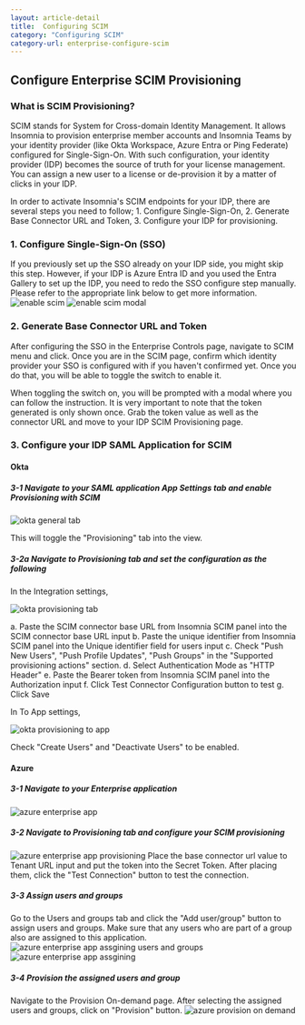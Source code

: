 ```yaml
---
layout: article-detail
title:  Configuring SCIM
category: "Configuring SCIM"
category-url: enterprise-configure-scim
---
```

## Configure Enterprise SCIM Provisioning

### What is SCIM Provisioning?

SCIM stands for System for Cross-domain Identity Management. It allows Insomnia to provision enterprise member accounts and Insomnia Teams by your identity provider (like Okta Workspace, Azure Entra or Ping Federate) configured for Single-Sign-On. With such configuration, your identity provider (IDP) becomes the source of truth for your license management. You can assign a new user to a license or de-provision it by a matter of clicks in your IDP.

In order to activate Insomnia's SCIM endpoints for your IDP, there are several steps you need to follow; 1. Configure Single-Sign-On, 2. Generate Base Connector URL and Token, 3. Configure your IDP for provisioning.

### 1. Configure Single-Sign-On (SSO)

If you previously set up the SSO already on your IDP side, you might skip this step. However, if your IDP is Azure Entra ID and you used the Entra Gallery to set up the IDP, you need to redo the SSO configure step manually. Please refer to the appropriate link below to get more information.
![enable scim](/assets/images/scim__before-enabling-scim.png)
![enable scim modal](/assets/images/scim__enabling-scim-modal.png)

### 2. Generate Base Connector URL and Token

After configuring the SSO in the Enterprise Controls page, navigate to SCIM menu and click. Once you are in the SCIM page, confirm which identity provider your SSO is configured with if you haven't confirmed yet. Once you do that, you will be able to toggle the switch to enable it.

When toggling the switch on, you will be prompted with a modal where you can follow the instruction. It is very important to note that the token generated is only shown once. Grab the token value as well as the connector URL and move to your IDP SCIM Provisioning page.

### 3. Configure your IDP SAML Application for SCIM

#### Okta

##### 3-1 Navigate to your SAML application App Settings tab and enable Provisioning with SCIM

![okta general tab](/assets/images/scim__okta-general-tab.png)

This will toggle the "Provisioning" tab into the view.

##### 3-2a Navigate to Provisioning tab and set the configuration as the following

In the Integration settings,

![okta provisioning tab](/assets/images/scim__okta-provisioning-tab.png)

a. Paste the SCIM connector base URL from Insomnia SCIM panel into the SCIM connector base URL input
b. Paste the unique identifier from Insomnia SCIM panel into the Unique identifier field for users input
c. Check "Push New Users", "Push Profile Updates", "Push Groups" in the "Supported provisioning actions" section.
d. Select Authentication Mode as "HTTP Header"
e. Paste the Bearer token from Insomnia SCIM panel into the Authorization input
f. Click Test Connector Configuration button to test
g. Click Save

In To App settings,

![okta provisioning to app](/assets/images/scim__okta-provisioning-to-app.png)

Check "Create Users" and "Deactivate Users" to be enabled.

#### Azure

##### 3-1 Navigate to your Enterprise application

![azure enterprise app](/assets/images/scim__azure-enterprise-app.png)

##### 3-2 Navigate to Provisioning tab and configure your SCIM provisioning

![azure enterprise app provisioning](/assets/images/scim__azure-enterprise-app-provisioning.png)
Place the base connector url value to Tenant URL input and put the token into the Secret Token. After placing them, click the "Test Connection" button to test the connection.

##### 3-3 Assign users and groups

Go to the Users and groups tab and click the "Add user/group" button to assign users and groups. Make sure that any users who are part of a group also are assigned to this application.
![azure enterprise app assgining users and groups](/assets/images/scim__azure-assign-users-groups.png)
![azure enterprise app assgining](/assets/images/scim__azure-assignning-to-app.png)

##### 3-4 Provision the assigned users and group

Navigate to the Provision On-demand page. After selecting the assigned users and groups, click on "Provision" button.
![azure provision on demand](/assets/images/scim__azure-provision-on-demand.png)
